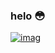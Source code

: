 ### helo 😳

[![imag](https://cdn.discordapp.com/avatars/399063062315008003/d91d20190f92540312467a803c9ebc83.png?size=4096)](https://cs.rit.edu/~mxc9798/examples/copypaste.html)

